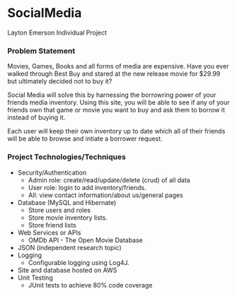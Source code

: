 # SocialMedia

Layton Emerson Individual Project

### Problem Statement

Movies, Games, Books and all forms of media are expensive. Have you ever walked through Best Buy and stared at the new release movie for $29.99 but ultimately decided not to buy it?

Social Media will solve this by harnessing the borrowring power of your friends media inventory. Using this site, you will be able to see if any of your friends own that game or movie you want to buy and ask them to borrow it instead of buying it.

Each user will keep their own inventory up to date which all of their friends will be able to browse and intiate a borrower request.

### Project Technologies/Techniques 

* Security/Authentication
  * Admin role: create/read/update/delete (crud) of all data
  * User role: login to add inventory/friends.
  * All: view contact information/about us/general pages
* Database (MySQL and Hibernate)
  * Store users and roles
  * Store movie inventory lists.
  * Store friend lists
* Web Services or APIs
  * OMDb API - The Open Movie Database
* JSON (independent research topic)
* Logging
  * Configurable logging using Log4J.
* Site and database hosted on AWS
* Unit Testing
  * JUnit tests to achieve 80% code coverage 
